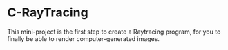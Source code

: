 # C-RayTracing

This mini-project is the first step to create a Raytracing program, for you to
finally be able to render computer-generated images.
